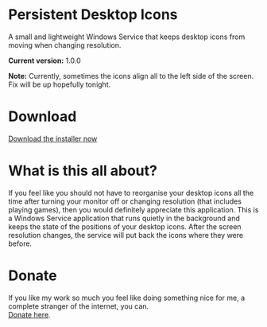 # Persistent Desktop Icons
A small and lightweight Windows Service that keeps desktop icons from moving when changing resolution.

<strong>Current version:</strong> 1.0.0

<strong>Note:</strong> Currently, sometimes the icons align all to the left side of the screen. Fix will be up hopefully tonight.

# Download
<a href="https://github.com/TomONeill/persistentdesktopicons/releases/download/1.0.0/PersistentDesktopIcons.Installer.msi">Download the installer now</a>

# What is this all about?
If you feel like you should not have to reorganise your desktop icons all the time after turning your monitor off or changing resolution (that includes playing games), then you would definitely appreciate this application. This is a Windows Service application that runs quietly in the background and keeps the state of the positions of your desktop icons. After the screen resolution changes, the service will put back the icons where they were before.

# Donate
If you like my work so much you feel like doing something nice for me, a complete stranger of the internet, you can.<BR />
<A HREF="https://www.paypal.me/TomONeill">Donate here</A>.
